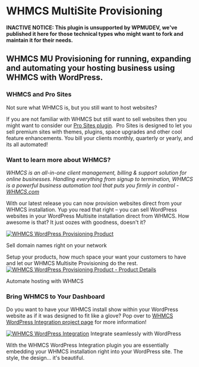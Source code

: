 # WHMCS MultiSite Provisioning

**INACTIVE NOTICE: This plugin is unsupported by WPMUDEV, we've published it here for those technical types who might want to fork and maintain it for their needs.**

## WHMCS MU Provisioning for running, expanding and automating your hosting business using WHMCS with WordPress.

### WHMCS and Pro Sites

Not sure what WHMCS is, but you still want to host websites?

If you are not familiar with WHMCS but still want to sell websites then you might want to consider our [Pro Sites plugin](http://premium.wpmudev.org/project/pro-sites/).  Pro Sites is designed to let you sell premium sites with themes, plugins, space upgrades and other cool feature enhancements. You bill your clients monthly, quarterly or yearly, and its all automated!

### Want to learn more about WHMCS?

_WHMCS is an all-in-one client management, billing & support solution for online businesses. Handling everything from signup to termination, WHMCS is a powerful business automation tool that puts you firmly in control - [WHMCS.com](http://www.whmcs.com/members/aff.php?aff=5995 "WHCMS All in on client Management, billing and support")_

With our latest release you can now provision websites direct from your WHMCS installation. Yup you read that right – you can sell WordPress websites in your WordPress Multisite installation direct from WHMCS. How awesome is that? It just oozes with goodness, doesn't it? 

[![WHMCS WordPress Provisioning Product](http://premium.wpmudev.org/wp-content/uploads/2012/03/Screen-Shot-2012-03-20-at-11.47.16-1024x455.png)](http://premium.wpmudev.org/wp-content/uploads/2012/03/Screen-Shot-2012-03-20-at-11.47.16.png) 

Sell domain names right on your network

Setup your products, how much space your want your customers to have and let our WHMCS Multisite Provisioning do the rest. 
[![WHMCS WordPress Provisioning Product - Product Details](http://premium.wpmudev.org/wp-content/uploads/2012/03/Screen-Shot-2012-03-20-at-11.47.37-1024x449.png)](http://premium.wpmudev.org/wp-content/uploads/2012/03/Screen-Shot-2012-03-20-at-11.47.37.png) 

Automate hosting with WHMCS

### Bring WHMCS to Your Dashboard

Do you want to have your WHMCS install show within your WordPress website as if it was designed to fit like a glove? Pop over to [WHMCS WordPress Integration project page](http://premium.wpmudev.org/project/whmcs-wordpress-integration/) for more information! 

[![WHMCS WordPress Integration](http://premium.wpmudev.org/wp-content/projects/263/listing-image.png?rand=26e6a0c0ba7c8551fc0484efd9c781f3)](http://premium.wpmudev.org/project/whmcs-wordpress-integration) Integrate seamlessly with WordPress
 
With the WHMCS WordPress Integration plugin you are essentially embedding your WHMCS installation right into your WordPress site. The style, the design... it's beautiful.
